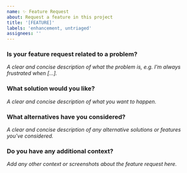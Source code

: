 ```yaml
---
name: ✨ Feature Request
about: Request a feature in this project
title: '[FEATURE]'
labels: 'enhancement, untriaged'
assignees: ''
---
```

### Is your feature request related to a problem?
_A clear and concise description of what the problem is, e.g. I'm always frustrated when [...]._

### What solution would you like?
_A clear and concise description of what you want to happen._

### What alternatives have you considered?
_A clear and concise description of any alternative solutions or features you've considered._

### Do you have any additional context?
_Add any other context or screenshots about the feature request here._
